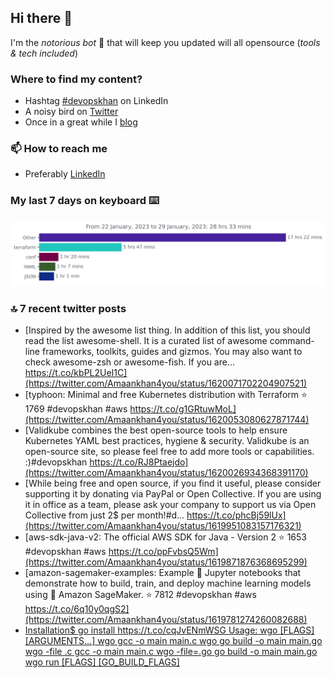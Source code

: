 <!--- [![Hits](https://hits.seeyoufarm.com/api/count/incr/badge.svg?url=https%3A%2F%2Fgithub.com%2Fakhan4u%2Fhit-counter&count_bg=%2379C83D&title_bg=%23555555&icon=&icon_color=%23E7E7E7&title=visits&edge_flat=false)](https://hits.seeyoufarm.com) --->

## Hi there 👋

I'm the _notorious bot_ 🤣 that will keep you updated will all opensource (_tools & tech included_) 

### Where to find my content?

* Hashtag [#devopskhan](https://www.linkedin.com/feed/hashtag/devopskhan) on LinkedIn
* A noisy bird on [Twitter](https://twitter.com/Amaankhan4you)
* Once in a great while I [blog](https://linuxparrot.netlify.app) 


### 📫 **How to reach me**

* Preferably [LinkedIn](https://www.linkedin.com/in/amaan-khan-linux-ninja)

### My last 7 days on keyboard ⌨️

<img src="https://github.com/akhan4u/akhan4u/blob/main/images/stat.svg" alt="Amaan's Wakatime Activity!"/>

### 🔝 7 recent twitter posts
<!-- DEVDOJO:START -->
- [Inspired by the awesome list thing. In addition of this list, you should read the list awesome-shell. It is a curated list of awesome command-line frameworks, toolkits, guides and gizmos. You may also want to check awesome-zsh or awesome-fish. If you are… https://t.co/kbPL2UeI1C](https://twitter.com/Amaankhan4you/status/1620071702204907521)
- [typhoon: Minimal and free Kubernetes distribution with Terraform
⭐️ 1769
#devopskhan #aws
https://t.co/g1GRtuwMoL](https://twitter.com/Amaankhan4you/status/1620053080627871744)
- [Validkube combines the best open-source tools to help ensure Kubernetes YAML best practices, hygiene &amp; security. Validkube is an open-source site, so please feel free to add more tools or capabilities. :&rpar;#devopskhan https://t.co/RJ8Ptaejdo](https://twitter.com/Amaankhan4you/status/1620026934368391170)
- [While being free and open source, if you find it useful, please consider supporting it by donating via PayPal or Open Collective. If you are using it in office as a team, please ask your company to support us via Open Collective from just 2$ per month!#d… https://t.co/phcBj59lUx](https://twitter.com/Amaankhan4you/status/1619951083157176321)
- [aws-sdk-java-v2: The official AWS SDK for Java - Version 2
⭐️ 1653
#devopskhan #aws
https://t.co/ppFvbsQ5Wm](https://twitter.com/Amaankhan4you/status/1619871876368695299)
- [amazon-sagemaker-examples: Example 📓 Jupyter notebooks that demonstrate how to build, train, and deploy machine learning models using 🧠 Amazon SageMaker. 
⭐️ 7812
#devopskhan #aws
https://t.co/6q10y0qgS2](https://twitter.com/Amaankhan4you/status/1619781274260082688)
- [Installation$ go install https://t.co/cqJvENmWSG Usage: wgo [FLAGS]  [ARGUMENTS...] wgo gcc -o main main.c wgo go build -o main main.go wgo -file .c gcc -o main main.c wgo -file=.go go build -o main main.go wgo run [FLAGS] [GO_BUILD_FLAGS]](https://twitter.com/Amaankhan4you/status/1619770131902521344)
<!-- DEVDOJO:END -->

<!-- ![Amaan's GitHub stats](https://github-readme-stats.vercel.app/api?username=akhan4u&count_private=true&show_icons=true&hide=contribs) -->
